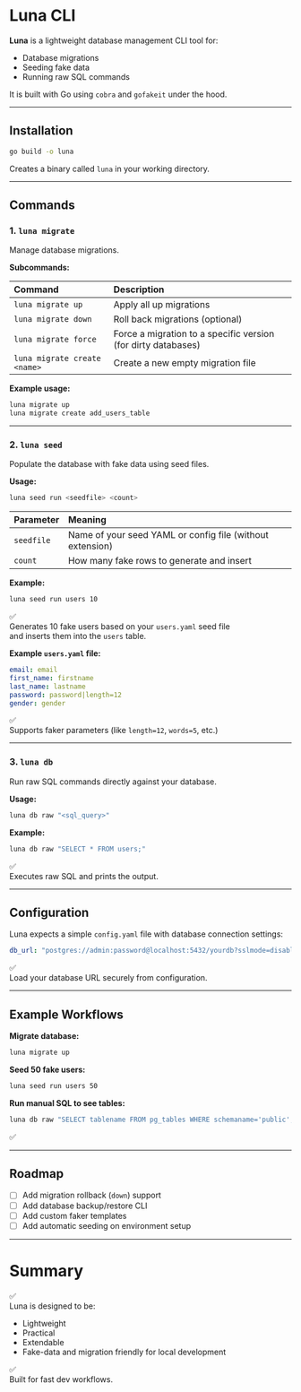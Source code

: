 # Luna CLI

**Luna** is a lightweight database management CLI tool for:

- Database migrations
- Seeding fake data
- Running raw SQL commands

It is built with Go using `cobra` and `gofakeit` under the hood.

---

## Installation

```bash
go build -o luna
```

Creates a binary called `luna` in your working directory.

---

## Commands

### 1. `luna migrate`

Manage database migrations.

**Subcommands:**

| Command | Description |
|:--------|:------------|
| `luna migrate up` | Apply all up migrations |
| `luna migrate down` | Roll back migrations (optional) |
| `luna migrate force` | Force a migration to a specific version (for dirty databases) |
| `luna migrate create <name>` | Create a new empty migration file |

**Example usage:**

```bash
luna migrate up
luna migrate create add_users_table
```

---

### 2. `luna seed`

Populate the database with fake data using seed files.

**Usage:**

```bash
luna seed run <seedfile> <count>
```

| Parameter | Meaning |
|:----------|:--------|
| `seedfile` | Name of your seed YAML or config file (without extension) |
| `count` | How many fake rows to generate and insert |

**Example:**

```bash
luna seed run users 10
```

✅  
Generates 10 fake users based on your `users.yaml` seed file  
and inserts them into the `users` table.

**Example `users.yaml` file:**

```yaml
email: email
first_name: firstname
last_name: lastname
password: password|length=12
gender: gender
```

✅  
Supports faker parameters (like `length=12`, `words=5`, etc.)

---

### 3. `luna db`

Run raw SQL commands directly against your database.

**Usage:**

```bash
luna db raw "<sql_query>"
```

**Example:**

```bash
luna db raw "SELECT * FROM users;"
```

✅  
Executes raw SQL and prints the output.

---

## Configuration

Luna expects a simple `config.yaml` file with database connection settings:

```yaml
db_url: "postgres://admin:password@localhost:5432/yourdb?sslmode=disable"
```

✅  
Load your database URL securely from configuration.

---

## Example Workflows

**Migrate database:**

```bash
luna migrate up
```

**Seed 50 fake users:**

```bash
luna seed run users 50
```

**Run manual SQL to see tables:**

```bash
luna db raw "SELECT tablename FROM pg_tables WHERE schemaname='public';"
```

✅

---

## Roadmap

- [ ] Add migration rollback (`down`) support
- [ ] Add database backup/restore CLI
- [ ] Add custom faker templates
- [ ] Add automatic seeding on environment setup

---

# Summary

✅  
Luna is designed to be:

- Lightweight
- Practical
- Extendable
- Fake-data and migration friendly for local development

✅  
Built for fast dev workflows.
